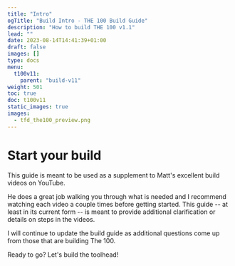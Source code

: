 ```yaml
---
title: "Intro"
ogTitle: "Build Intro - THE 100 Build Guide"
description: "How to build THE 100 v1.1"
lead: ""
date: 2023-08-14T14:41:39+01:00
draft: false
images: []
type: docs
menu:
  t100v11:
    parent: "build-v11"
weight: 501
toc: true
doc: t100v11
static_images: true
images: 
  - tfd_the100_preview.png
---
```

# Start your build
This guide is meant to be used as a supplement to Matt's excellent build videos on YouTube. 

He does a great job walking you through what is needed and I recommend watching each video a couple times before getting started. This guide -- at least in its current form -- is meant to provide additional clarification or details on steps in the videos. 

I will continue to update the build guide as additional questions come up from those that are building The 100. 

Ready to go? Let's build the toolhead!